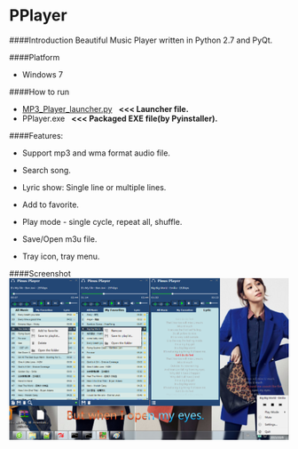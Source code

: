 # PPlayer
####Introduction
Beautiful Music Player written in Python 2.7 and PyQt.

####Platform
* Windows 7

####How to run
* <a href="https://github.com/wn0112/PPlayer/blob/master/MP3_Player_launcher.py">MP3_Player_launcher.py</a> &nbsp;  <b><<< Launcher file.</b>
* PPlayer.exe  &nbsp;&nbsp;<b><<<  Packaged EXE file(by Pyinstaller).</b>

####Features:

* Support mp3 and wma format audio file.

* Search song.

* Lyric show: Single line or multiple lines.

* Add to favorite.

* Play mode - single cycle, repeat all, shuffle.

* Save/Open m3u file.

* Tray icon, tray menu.

####Screenshot
![Screenshot](https://github.com/wn0112/PPlayer/blob/master/screenshot.png)

